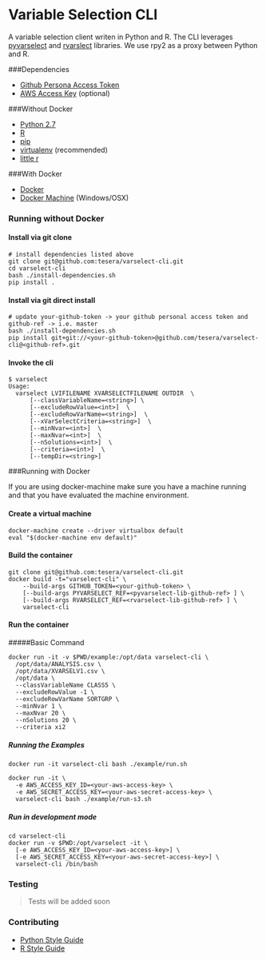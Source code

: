 # Variable Selection CLI

A variable selection client writen in Python and R. The CLI leverages [pyvarselect](https://github.com/tesera/pyvarselect) and [rvarslect](https://github.com/tesera/rvarselect) libraries. We use rpy2 as a proxy between Python and R.

###Dependencies

* [Github Persona Access Token](https://help.github.com/articles/creating-an-access-token-for-command-line-use/)
* [AWS Access Key](http://docs.aws.amazon.com/AWSSimpleQueueService/latest/SQSGettingStartedGuide/AWSCredentials.html) (optional)

###Without Docker
* [Python 2.7](https://www.python.org/)
* [R](https://www.r-project.org/)
* [pip](https://pypi.python.org/pypi/pip)
* [virtualenv](https://virtualenv.readthedocs.org/en/latest/) (recommended)
* [little r](http://dirk.eddelbuettel.com/code/littler.html)

###With Docker
* [Docker](https://www.docker.com/)
* [Docker Machine](https://docs.docker.com/machine/) (Windows/OSX)

### Running without Docker

#### Install via git clone

```console
# install dependencies listed above
git clone git@github.com:tesera/varselect-cli.git
cd varselect-cli
bash ./install-dependencies.sh
pip install .
```

#### Install via git direct install

```console
# update your-github-token -> your github personal access token and github-ref -> i.e. master
bash ./install-dependencies.sh
pip install git+git://<your-github-token>@github.com/tesera/varselect-cli@<github-ref>.git
```

#### Invoke the cli

```console
$ varselect
Usage:
  varselect LVIFILENAME XVARSELECTFILENAME OUTDIR  \ 
      [--classVariableName=<string>] \
      [--excludeRowValue=<int>]  \
      [--excludeRowVarName=<string>]  \
      [--xVarSelectCriteria=<string>]  \
      [--minNvar=<int>]  \
      [--maxNvar=<int>]  \
      [--nSolutions=<int>]  \
      [--criteria=<int>]  \
      [--tempDir=<string>]
```

###Running with Docker

If you are using docker-machine make sure you have a machine running and that you have evaluated the machine environment.

#### Create a virtual machine
```console
docker-machine create --driver virtualbox default
eval "$(docker-machine env default)"
```

#### Build the container

```console
git clone git@github.com:tesera/varselect-cli.git
docker build -t="varselect-cli" \
    --build-args GITHUB_TOKEN=<your-github-token> \
    [--build-args PYVARSELECT_REF=<pyvarselect-lib-github-ref> ] \
    [--build-args RVARSELECT_REF=<rvarselect-lib-github-ref> ] \
    varselect-cli
```

#### Run the container

#####Basic Command

```console
docker run -it -v $PWD/example:/opt/data varselect-cli \
  /opt/data/ANALYSIS.csv \
  /opt/data/XVARSELV1.csv \
  /opt/data \
  --classVariableName CLASS5 \
  --excludeRowValue -1 \
  --excludeRowVarName SORTGRP \
  --minNvar 1 \
  --maxNvar 20 \
  --nSolutions 20 \
  --criteria xi2
```

##### Running the Examples

```console
docker run -it varselect-cli bash ./example/run.sh
```

```console
docker run -it \
  -e AWS_ACCESS_KEY_ID=<your-aws-access-key> \
  -e AWS_SECRET_ACCESS_KEY=<your-aws-secret-access-key> \
  varselect-cli bash ./example/run-s3.sh
```

##### Run in development mode

```console
cd varselect-cli
docker run -v $PWD:/opt/varselect -it \
  [-e AWS_ACCESS_KEY_ID=<your-aws-access-key>] \
  [-e AWS_SECRET_ACCESS_KEY=<your-aws-secret-access-key>] \
  varselect-cli /bin/bash
```

### Testing
>Tests will be added soon

### Contributing

- [Python Style Guide](https://www.python.org/dev/peps/pep-0008/)
- [R Style Guide](https://google.github.io/styleguide/Rguide.xml)
